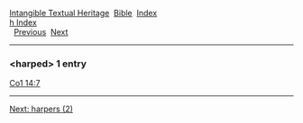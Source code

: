 [Intangible Textual Heritage](../../index)  [Bible](../index) 
[Index](index)   
[h Index](_h_)  
  [Previous](c05169)  [Next](c05171) 

------------------------------------------------------------------------

### &lt;harped&gt; 1 entry

[Co1 14:7](../kjv/co1014.htm#007)  

------------------------------------------------------------------------

[Next: harpers (2)](c05171)
